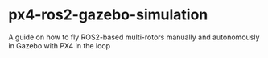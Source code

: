 # px4-ros2-gazebo-simulation
A guide on how to fly ROS2-based multi-rotors manually and autonomously in Gazebo with PX4 in the loop
